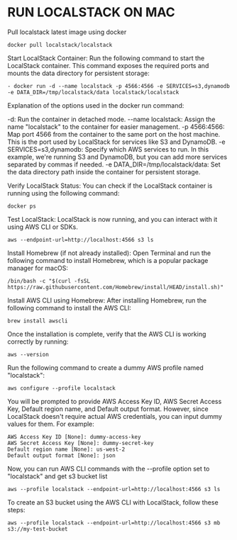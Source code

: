 # RUN LOCALSTACK ON MAC 


Pull localstack latest image using docker

```
docker pull localstack/localstack
```


Start LocalStack Container: Run the following command to start the LocalStack container. This command exposes the required ports and mounts the data directory for persistent storage:

```
- docker run -d --name localstack -p 4566:4566 -e SERVICES=s3,dynamodb -e DATA_DIR=/tmp/localstack/data localstack/localstack
```


Explanation of the options used in the docker run command:

-d: Run the container in detached mode.
--name localstack: Assign the name "localstack" to the container for easier management.
-p 4566:4566: Map port 4566 from the container to the same port on the host machine. This is the port used by LocalStack for services like S3 and DynamoDB.
-e SERVICES=s3,dynamodb: Specify which AWS services to run. In this example, we're running S3 and DynamoDB, but you can add more services separated by commas if needed.
-e DATA_DIR=/tmp/localstack/data: Set the data directory path inside the container for persistent storage.



Verify LocalStack Status: You can check if the LocalStack container is running using the following command:

```
docker ps
```



Test LocalStack: LocalStack is now running, and you can interact with it using AWS CLI or SDKs.

```
aws --endpoint-url=http://localhost:4566 s3 ls
```



Install Homebrew (if not already installed):
Open Terminal and run the following command to install Homebrew, which is a popular package manager for macOS:

```
/bin/bash -c "$(curl -fsSL https://raw.githubusercontent.com/Homebrew/install/HEAD/install.sh)"
```


Install AWS CLI using Homebrew:
After installing Homebrew, run the following command to install the AWS CLI:

```
brew install awscli
```


Once the installation is complete, verify that the AWS CLI is working correctly by running:

```
aws --version
```


Run the following command to create a dummy AWS profile named "localstack":

```
aws configure --profile localstack
```


You will be prompted to provide AWS Access Key ID, AWS Secret Access Key, Default region name, and Default output format. However, since LocalStack doesn't require actual AWS credentials, you can input dummy values for them. For example:
```
AWS Access Key ID [None]: dummy-access-key
AWS Secret Access Key [None]: dummy-secret-key
Default region name [None]: us-west-2
Default output format [None]: json
```

Now, you can run AWS CLI commands with the --profile option set to "localstack" and get s3 bucket list
```
aws --profile localstack --endpoint-url=http://localhost:4566 s3 ls
```


To create an S3 bucket using the AWS CLI with LocalStack, follow these steps:

```
aws --profile localstack --endpoint-url=http://localhost:4566 s3 mb s3://my-test-bucket
```

